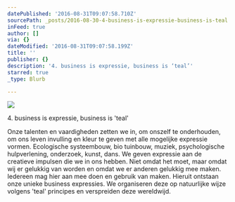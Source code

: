 ```yaml
---
datePublished: '2016-08-31T09:07:58.710Z'
sourcePath: _posts/2016-08-30-4-business-is-expressie-business-is-teal.md
inFeed: true
author: []
via: {}
dateModified: '2016-08-31T09:07:58.199Z'
title: ''
publisher: {}
description: '4. business is expressie, business is ‘teal’'
starred: true
_type: Blurb

---
```

![](https://imgflo.herokuapp.com/graph/2b2431f8e7ba7b0/4c4284a83c3ee84ed93c8c6dfbbe3615/croprotate.jpg?cropheight=2229&cropwidth=3453&degrees=0&input=https%3A%2F%2Fthe-grid-user-content.s3-us-west-2.amazonaws.com%2F75b53d62-d2fa-4ab4-b786-75b5daa73bb8.jpg&x=0&y=0)

4\. business is expressie, business is 'teal'

Onze talenten en vaardigheden zetten we in, om onszelf te onderhouden, om ons leven invulling en kleur te geven met alle mogelijke expressie vormen. Ecologische systeembouw, bio tuinbouw, muziek, psychologische hulpverlening, onderzoek, kunst, dans. We geven expressie aan de creatieve impulsen die we in ons hebben. Niet omdat het moet, maar omdat wij er gelukkig van worden en omdat we er anderen gelukkig mee maken. Iedereen mag hier aan mee doen en gebruik van maken. Hieruit ontstaan onze unieke business expressies. We organiseren deze op natuurlijke wijze volgens 'teal' principes en verspreiden deze wereldwijd.